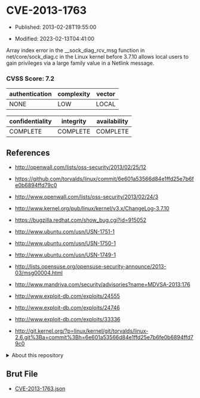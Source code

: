 # CVE-2013-1763

- Published: 2013-02-28T19:55:00

- Modified: 2023-02-13T04:41:00

Array index error in the __sock_diag_rcv_msg function in net/core/sock_diag.c in the Linux kernel before 3.7.10 allows local users to gain privileges via a large family value in a Netlink message.

### CVSS Score: **7.2**

| authentication | complexity | vector |
| --- | --- | --- |
| NONE | LOW | LOCAL |

| confidentiality | integrity | availability |
| --- | --- | --- |
| COMPLETE | COMPLETE | COMPLETE |

## References

* http://openwall.com/lists/oss-security/2013/02/25/12

* https://github.com/torvalds/linux/commit/6e601a53566d84e1ffd25e7b6fe0b6894ffd79c0

* http://www.openwall.com/lists/oss-security/2013/02/24/3

* http://www.kernel.org/pub/linux/kernel/v3.x/ChangeLog-3.7.10

* https://bugzilla.redhat.com/show_bug.cgi?id=915052

* http://www.ubuntu.com/usn/USN-1751-1

* http://www.ubuntu.com/usn/USN-1750-1

* http://www.ubuntu.com/usn/USN-1749-1

* http://lists.opensuse.org/opensuse-security-announce/2013-03/msg00004.html

* http://www.mandriva.com/security/advisories?name=MDVSA-2013:176

* http://www.exploit-db.com/exploits/24555

* http://www.exploit-db.com/exploits/24746

* http://www.exploit-db.com/exploits/33336

* http://git.kernel.org/?p=linux/kernel/git/torvalds/linux-2.6.git%3Ba=commit%3Bh=6e601a53566d84e1ffd25e7b6fe0b6894ffd79c0

<details>
<summary>About this repository</summary> 

  This repository is part of the project [Live Hack CVE](https://github.com/Live-Hack-CVE). Main website can be found [www.live-hack.org](https://www.live-hack.org) 
  
  Made by [Sn0wAlice](https://github.com/Sn0wAlice) for the people that care about security and need to have a feed of the latest CVEs. Hope you enjoy it, don't forget to star the repo and follow me on [Twitter](https://twitter.com/Sn0wAlice) and [Github](https://github.com/Sn0wAlice). And that is my [personnal website](https://www.alice-snow.me/)

  - [Home Page](https://github.com/Live-Hack-CVE)
  - [Framework](https://github.com/Live-Hack-CVE/cve-framework)
  - [CVE database](https://github.com/Live-Hack-CVE/full_database)
  - [Changelog](https://github.com/Live-Hack-CVE/Changelog)
</details>

## Brut File

* [CVE-2013-1763.json](https://raw.githubusercontent.com/Live-Hack-CVE/full_database/main/cves/2013/CVE-2013-1763.json)

